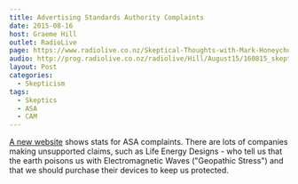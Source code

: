 ```yaml
---
title: Advertising Standards Authority Complaints
date: 2015-08-16
host: Graeme Hill
outlet: RadioLive
page: https://www.radiolive.co.nz/Skeptical-Thoughts-with-Mark-Honeychurch/tabid/506/articleID/94312/Default.aspx
audio: http://prog.radiolive.co.nz/radiolive/Hill/August15/160815_skepticalthoughts.mp3
layout: Post
categories:
  - Skepticism
tags:
  - Skeptics
  - ASA
  - CAM
---
```


[A new website](http://asa.sbh.nz/?sbh) shows stats for ASA complaints. There are lots of companies making unsupported claims, such as Life Energy Designs - who tell us that the earth poisons us with Electromagnetic Waves ("Geopathic Stress") and that we should purchase their devices to keep us protected.

<!-- more -->
